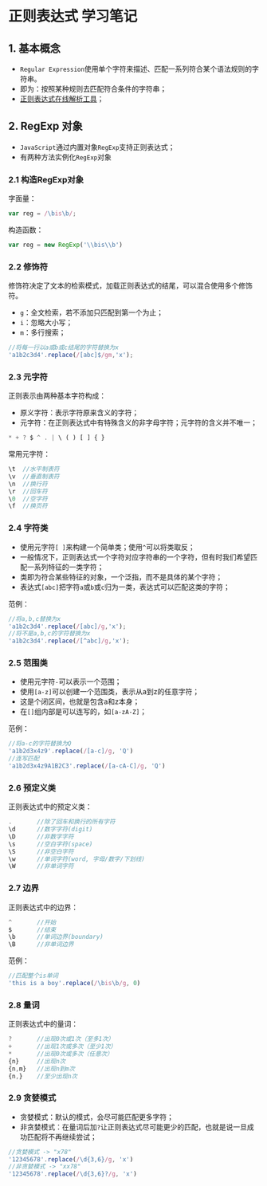 # 正则表达式 学习笔记

## 1. 基本概念
- `Regular Expression`使用单个字符来描述、匹配一系列符合某个语法规则的字符串。
- 即为：按照某种规则去匹配符合条件的字符串；  
- [正则表达式在线解析工具](https://regexper.com/)；

## 2. RegExp 对象
- `JavaScript`通过内置对象`RegExp`支持正则表达式；
- 有两种方法实例化`RegExp`对象

### 2.1 构造RegExp对象
字面量：
``` javascript
var reg = /\bis\b/;
```
构造函数：
``` javascript
var reg = new RegExp('\\bis\\b')
```

### 2.2 修饰符
修饰符决定了文本的检索模式，加载正则表达式的结尾，可以混合使用多个修饰符。
- `g`：全文检索，若不添加只匹配到第一个为止；
- `i`：忽略大小写；
- `m`：多行搜索；
``` javascript
//将每一行以a或b或c结尾的字符替换为x
'a1b2c3d4'.replace(/[abc]$/gm,'x');
```


### 2.3 元字符
正则表示由两种基本字符构成：
- 原义字符：表示字符原来含义的字符；
- 元字符：在正则表达式中有特殊含义的非字母字符；元字符的含义并不唯一；
``` javascript
* + ? $ ^ . | \ ( ) [ ] { }
```
常用元字符：
``` javascript
\t 	//水平制表符
\v	//垂直制表符
\n	//换行符
\r 	//回车符
\0	//空字符
\f 	//换页符
```

### 2.4 字符类
- 使用元字符`[ ]`来构建一个简单类；使用`^`可以将类取反；
- 一般情况下，正则表达式一个字符对应字符串的一个字符，但有时我们希望匹配一系列特征的一类字符；
- 类即为符合某些特征的对象，一个泛指，而不是具体的某个字符；
- 表达式`[abc]`把字符`a`或`b`或`c`归为一类，表达式可以匹配这类的字符；

范例：
``` javascript
//将a,b,c替换为x
'a1b2c3d4'.replace(/[abc]/g,'x');
//将不是a,b,c的字符替换为x
'a1b2c3d4'.replace(/[^abc]/g,'x');
```

### 2.5 范围类
- 使用元字符`-`可以表示一个范围；
- 使用`[a-z]`可以创建一个范围类，表示从a到z的任意字符；
- 这是个闭区间，也就是包含a和z本身；
- 在`[]`组内部是可以连写的，如`[a-zA-Z]`；

范例：
``` javascript
//将a-c的字符替换为Q
'a1b2d3x4z9'.replace(/[a-c]/g, 'Q')
//连写匹配
'a1b2d3x4z9A1B2C3'.replace(/[a-cA-C]/g, 'Q')
```

### 2.6 预定义类
正则表达式中的预定义类：
``` javascript
. 		//除了回车和换行的所有字符
\d		//数字字符(digit)
\D		//非数字字符
\s		//空白字符(space)
\S		//非空白字符
\w		//单词字符(word, 字母/数字/下划线)
\W		//非单词字符
```

### 2.7 边界
正则表达式中的边界：
``` javascript
^		//开始
$		//结束
\b		//单词边界(boundary)	
\B		//非单词边界	
```

范例：
``` javascript
//匹配整个is单词
'this is a boy'.replace(/\bis\b/g, 0)
```

### 2.8 量词
正则表达式中的量词：
``` javascript
?		//出现0次或1次（至多1次）
+       //出现1次或多次（至少1次）
*       //出现0次或多次（任意次）
{n}		//出现n次
{n,m}	//出现n到m次
{n,}	//至少出现n次
```

### 2.9 贪婪模式
- 贪婪模式：默认的模式，会尽可能匹配更多字符；
- 非贪婪模式：在量词后加`?`让正则表达式尽可能更少的匹配，也就是说一旦成功匹配将不再继续尝试；

``` javascript
//贪婪模式 -> "x78"
'12345678'.replace(/\d{3,6}/g, 'x')
//非贪婪模式 -> "xx78"
'12345678'.replace(/\d{3,6}?/g, 'x')
```